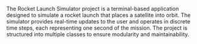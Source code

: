 The Rocket Launch Simulator project is a terminal-based application designed to simulate a rocket launch that places a satellite into orbit. The simulator provides real-time updates to the user and operates in discrete time steps, each representing one second of the mission. The project is structured into multiple classes to ensure modularity and maintainability.
